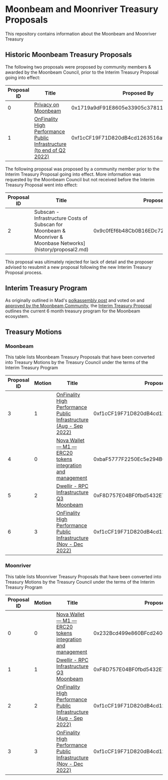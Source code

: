 # Moonbeam and Moonriver Treasury Proposals

This repository contains information about the Moonbeam and Moonriver Treasury

## Historic Moonbeam Treasury Proposals

The following two proposals were proposed by community members & awarded by the Moonbeam Council, prior to the Interim Treasury Proposal going into effect:

| Proposal ID | Title | Proposed By | Beneficiary | Reward | Status|
|---          |---    |---          |---          |---     |---    |
| 0 | [Privacy on Moonbeam](history/proposal0.md) | 0x1719a9dF91E8605e33905c37811335351718c781 | 0x39C78316C6Bc601cf45f5Ef20296f80e9b0A7039 | 45,454 GLMR | awarded |
| 1 | [OnFinality High Performance Public Infrastructure (to end of Q2 2022)](history/proposal1.md) | 0xf1cCF19F71D820dB4cd1263516a958D3E6272021 | 0xf1cCF19F71D820dB4cd1263516a958D3E6272021 | 130,343 GLMR | awarded |

The following proposal was proposed by a community member prior to the Interim Treasury Proposal going into effect.  More information was requested by the Moonbeam Council but not received before the Interim Treasury Proposal went into effect:

| Proposal ID | Title | Proposed By | Beneficiary | Reward | Status|
|---          |---    |---          |---          |---     |---    |
| 2 | Subscan - Infrastructure Costs of Subscan for Moonbeam & Moonriver & Moonbase Networks](history/proposal2.md) | 0x9c0fEf6b48Cb0B16EDc72a61d9503A78782c19e2 | 0x9c0fEf6b48Cb0B16EDc72a61d9503A78782c19e2 | 84,139 GLMR | rejected |

This proposal was ultimately rejected for lack of detail and the proposer advised to resubmit a new proposal following the new Interim Treasury Proposal process.

## Interim Treasury Program

As originally outlined in Mad's [polkassembly post](https://moonbeam.polkassembly.network/post/202) and voted on and [approved by the Moonbeam Community](https://moonbeam.foundation/news/proposal-treasury-program-approved/), the [Interim Treasury Proposal](interim/interim_treasury_proposal.md) outlines the current 6 month treasury program for the Moonbeam ecosystem.

## Treasury Motions 
### Moonbeam

This table lists Moonbeam Treasury Proposals that have been converted into Treasury Motions by the Treasury Council under the terms of the Interim Treasury Program

| Proposal ID | Motion | Title | Proposed By | Beneficiary | Reward | Status|
|---          |---     |---    |---          |---          |---     |---    |
| 3 | 1 | [OnFinality High Performance Public Infrastructure (Aug - Sep 2022)](moonbeam/MBTP3.md)| 0xf1cCF19F71D820dB4cd1263516a958D3E6272021 | 0xf1cCF19F71D820dB4cd1263516a958D3E6272021 |83,154.1985 GLMR | approved |
| 4 | 0 | [Nova Wallet — M1 — ERC20 tokens integration and management](moonbeam/MBTP4.md) | 0xbaF5777F2250Ec5e294B6F3Dee28FcEfAD607975 | 0x232Bcd499e860BFcd240cf3c491654af77d79df9 | 127,363 GLMR | approved |
| 5 | 2 | [Dwellir - RPC Infrastructure Q3 Moonbeam ](moonbeam/MBTP5.md) | 0xF8D757E04BF0fbd5432E743DD8612E62A9c983cf | 0xF8D757E04BF0fbd5432E743DD8612E62A9c983cf | 15,382.2600 GLMR | rejected |
| 6 | 3 | [OnFinality High Performance Public Infrastructure (Nov - Dec 2022)](moonbeam/MBTP6.md) | 0xf1cCF19F71D820dB4cd1263516a958D3E6272021 | 0xf1cCF19F71D820dB4cd1263516a958D3E6272021 | 55,154 GLMR | voting |

### Moonriver
This table lists Moonriver Treasury Proposals that have been converted into Treasury Motions by the Treasury Council under the terms of the Interim Treasury Program

| Proposal ID | Motion | Title | Proposed By | Beneficiary | Reward | Status|
|---          |---     |---    |---          |---          |---     |---    |
| 0 | 0 | [Nova Wallet — M1 — ERC20 tokens integration and management](moonriver/MRTP0.md) | 0x232Bcd499e860BFcd240cf3c491654af77d79df9 | 0x232Bcd499e860BFcd240cf3c491654af77d79df9 | 1,416.97 MOVR | approved |
| 1 | 1 | [Dwellir - RPC Infrastructure Q3 Moonbeam ](moonriver/MRTP1.md) | 0xF8D757E04BF0fbd5432E743DD8612E62A9c983cf | 0xF8D757E04BF0fbd5432E743DD8612E62A9c983cf | 536.30 MOVR | rejected |
| 2 | 2 | [OnFinality High Performance Public Infrastructure (Aug - Sep 2022)](moonriver/MRTP2.md)| 0xf1cCF19F71D820dB4cd1263516a958D3E6272021 | 0xf1cCF19F71D820dB4cd1263516a958D3E6272021 |3,024.09 MOVR | approved |
| 3 | 3 | [OnFinality High Performance Public Infrastructure (Nov - Dec 2022)](moonriver/MRTP3.md) | 0xf1cCF19F71D820dB4cd1263516a958D3E6272021 | 0xf1cCF19F71D820dB4cd1263516a958D3E6272021 | 1,638.3401 MOVR| voting |
